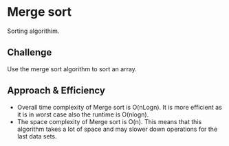 # Merge sort
Sorting algorithim.

## Challenge
Use the merge sort algorithm to sort an array.

## Approach & Efficiency
* Overall time complexity of Merge sort is O(nLogn). It is more efficient as it is in worst case also the runtime is O(nlogn).
* The space complexity of Merge sort is O(n). This means that this algorithm takes a lot of space and may slower down operations for the last data sets.